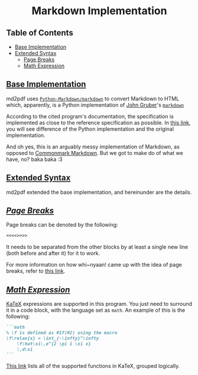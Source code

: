 <h1 align="center" style="font-weight: bold">
    Markdown Implementation
</h1>


<div class="toc"><h2 id="toc"><b><a href="#toc">Table of Contents</a></b></h2>
<ul><li><a href="#base-implementation">Base Implementation</a></li><li><a href="#extended-syntax">Extended Syntax</a><ul><li><a href="#extended-syntax-page-breaks">Page Breaks</a></li><li><a href="#extended-syntax-math-expression">Math Expression</a></li></ul></li></ul></div>

<h2 id="base-implementation"><b><a href="#base-implementation">Base Implementation</a></b></h2>

md2pdf uses <code><a target="_blank" href="https://github.com/Python-Markdown/markdown">Python-Markdown/markdown</a></code> to convert Markdown to HTML which, apparently, is a Python implementation of <a target="_blank" href="https://daringfireball.net/">John Gruber</a>'s <code><a target="_blank" href="https://daringfireball.net/projects/markdown/">markdown</a></code>

According to the cited program's documentation, the specification is implemented as close to the reference specification as possible. In <a target="_blank" href="https://python-markdown.github.io/#differences">this link</a>, you will see difference of the Python implementation and the original implementation.

And oh yes, this is an arguably messy implementation of Markdown, as opposed to <a target="_blank" href="https://commonmark.org/">Commonmark Markdown</a>. But we got to make do of what we have, no? baka baka :3

<h2 id="extended-syntax"><b><a href="#extended-syntax">Extended Syntax</a></b></h2>

md2pdf extended the base implementation, and hereinunder are the details.

<h2 id="extended-syntax-page-breaks"><b><i><a href="#extended-syntax-page-breaks">Page Breaks</a></i></b></h2>

Page breaks can be denoted by the following:

```md
<<<<>>>>
```

It needs to be separated from the other blocks by at least a single new line (both before and after it) for it to work.

For more information on how whi~nyaan! came up with the idea of page breaks, refer to [this link](considerations.md#page-breaks).

<h2 id="extended-syntax-math-expression"><b><i><a href="#extended-syntax-math-expression">Math Expression</a></i></b></h2>

[KaTeX](https://katex.org) expressions are supported in this program. You just need to surround it in a code block, with the language set as `math`. An example of this is the following:

````md
```math
% \f is defined as #1f(#2) using the macro
\f\relax{x} = \int_{-\infty}^\infty
    \f\hat\xi\,e^{2 \pi i \xi x}
    \,d\xi
```
````

[This link](https://katex.org/docs/supported.html) lists all of the supported functions in KaTeX, grouped logically.
